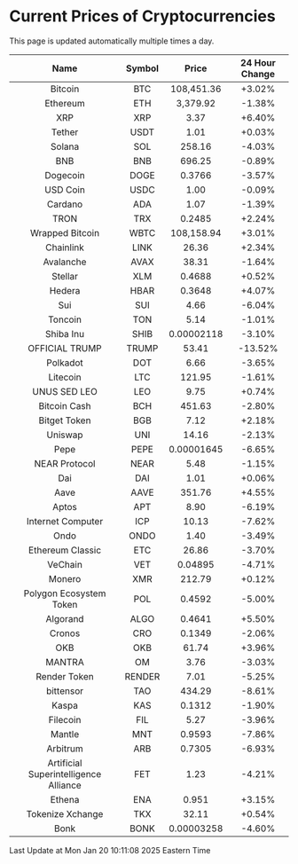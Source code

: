 # Current Prices of Cryptocurrencies
This page is updated automatically multiple times a day.

| Name | Symbol | Price | 24 Hour Change |
| :---: |:---:| :---: | :---: |
| Bitcoin | BTC | 108,451.36 | +3.02% |
| Ethereum | ETH | 3,379.92 | -1.38% |
| XRP | XRP | 3.37 | +6.40% |
| Tether | USDT | 1.01 | +0.03% |
| Solana | SOL | 258.16 | -4.03% |
| BNB | BNB | 696.25 | -0.89% |
| Dogecoin | DOGE | 0.3766 | -3.57% |
| USD Coin | USDC | 1.00 | -0.09% |
| Cardano | ADA | 1.07 | -1.39% |
| TRON | TRX | 0.2485 | +2.24% |
| Wrapped Bitcoin | WBTC | 108,158.94 | +3.01% |
| Chainlink | LINK | 26.36 | +2.34% |
| Avalanche | AVAX | 38.31 | -1.64% |
| Stellar | XLM | 0.4688 | +0.52% |
| Hedera | HBAR | 0.3648 | +4.07% |
| Sui | SUI | 4.66 | -6.04% |
| Toncoin | TON | 5.14 | -1.01% |
| Shiba Inu | SHIB | 0.00002118 | -3.10% |
| OFFICIAL TRUMP | TRUMP | 53.41 | -13.52% |
| Polkadot | DOT | 6.66 | -3.65% |
| Litecoin | LTC | 121.95 | -1.61% |
| UNUS SED LEO | LEO | 9.75 | +0.74% |
| Bitcoin Cash | BCH | 451.63 | -2.80% |
| Bitget Token | BGB | 7.12 | +2.18% |
| Uniswap | UNI | 14.16 | -2.13% |
| Pepe | PEPE | 0.00001645 | -6.65% |
| NEAR Protocol | NEAR | 5.48 | -1.15% |
| Dai | DAI | 1.01 | +0.06% |
| Aave | AAVE | 351.76 | +4.55% |
| Aptos | APT | 8.90 | -6.19% |
| Internet Computer | ICP | 10.13 | -7.62% |
| Ondo | ONDO | 1.40 | -3.49% |
| Ethereum Classic | ETC | 26.86 | -3.70% |
| VeChain | VET | 0.04895 | -4.71% |
| Monero | XMR | 212.79 | +0.12% |
| Polygon Ecosystem Token | POL | 0.4592 | -5.00% |
| Algorand | ALGO | 0.4641 | +5.50% |
| Cronos | CRO | 0.1349 | -2.06% |
| OKB | OKB | 61.74 | +3.96% |
| MANTRA | OM | 3.76 | -3.03% |
| Render Token | RENDER | 7.01 | -5.25% |
| bittensor | TAO | 434.29 | -8.61% |
| Kaspa | KAS | 0.1312 | -1.90% |
| Filecoin | FIL | 5.27 | -3.96% |
| Mantle | MNT | 0.9593 | -7.86% |
| Arbitrum | ARB | 0.7305 | -6.93% |
| Artificial Superintelligence Alliance | FET | 1.23 | -4.21% |
| Ethena | ENA | 0.951 | +3.15% |
| Tokenize Xchange | TKX | 32.11 | +0.54% |
| Bonk | BONK | 0.00003258 | -4.60% |

Last Update at Mon Jan 20 10:11:08 2025 Eastern Time